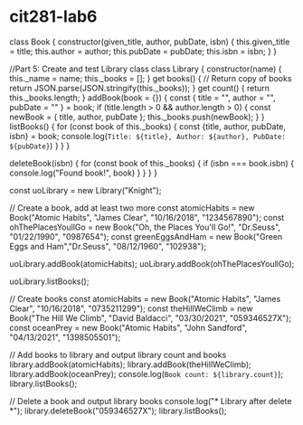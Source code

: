 # cit281-lab6

class Book {
    constructor(given_title, author, pubDate, isbn) {
      this.given_title = title;
      this.author = author;
      this.pubDate = pubDate;
      this.isbn = isbn;
    }
}
 

//Part 5: Create and test Library class
 class Library {
    constructor(name) {
      this._name = name;
      this._books = [];
    }
    get books() {
      // Return copy of books
      return JSON.parse(JSON.stringify(this._books));
    }
    get count() {
      return this._books.length;
    }
    addBook(book = {}) {
      const { title = "", author = "", pubDate = "" } = book;
      if (title.length > 0 && author.length > 0) {
        const newBook = { title, author, pubDate };
        this._books.push(newBook);
      }
    }
    listBooks() {
      for (const book of this._books) {
        const {title, author, pubDate, isbn} = book;
        console.log(`Title: ${title}, Author: ${author}, PubDate: ${pubDate}`)
      }
    }
  }

deleteBook(isbn) {
    for (const book of this._books) {
        if (isbn === book.isbn) {
           console.log("Found book!", book) 
        }
    }
}
}


const uoLibrary = new Library("Knight");

// Create a book, add at least two more
const atomicHabits = new Book("Atomic Habits", "James Clear", "10/16/2018", "1234567890");
const ohThePlacesYoullGo = new Book("Oh, the Places You'll Go!", "Dr.Seuss", "01/22/1990", "0987654");
const greenEggsAndHam = new Book("Green Eggs and Ham","Dr.Seuss", "08/12/1960", "102938");

uoLibrary.addBook(atomicHabits);
uoLibrary.addBook(ohThePlacesYoullGo);

uoLibrary.listBooks();




// Create books
const atomicHabits = new Book("Atomic Habits", "James Clear", "10/16/2018", "0735211299");
const theHillWeClimb = new Book("The Hill We Climb", "David Baldacci", "03/30/2021", "059346527X");
const oceanPrey = new Book("Atomic Habits", "John Sandford", "04/13/2021", "1398505501");

// Add books to library and output library count and books
library.addBook(atomicHabits);
library.addBook(theHillWeClimb);
library.addBook(oceanPrey);
console.log(`Book count: ${library.count}`);
library.listBooks();

// Delete a book and output library books
console.log("* Library after delete *");
library.deleteBook("059346527X");
library.listBooks();
